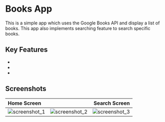 
# Books App

This is a simple app which uses the Google Books API and display a list of books.
This app also implements searching feature to search specific
books.


 

## Key Features

 -
 - 
 - 


## Screenshots
| Home Screen |  | Search Screen |
| :---         |     :---:      |          ---: |
| ![screenshot_1](https://user-images.githubusercontent.com/75408941/141987009-943e770f-3d60-49a4-8f47-0127fe67011e.png)   | ![screenshot_2](https://user-images.githubusercontent.com/75408941/141987022-01e320f7-65c7-4d41-a560-7262c04ce08c.png)     | ![screenshot_3](https://user-images.githubusercontent.com/75408941/141987040-dd989bc6-7a87-4df7-89a0-c2c626213d23.png)    |

